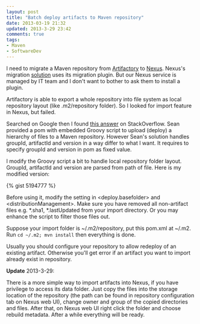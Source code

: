 ```yaml
---
layout: post
title: "Batch deploy artifacts to Maven repository"
date: 2013-03-19 21:32
updated: 2013-3-29 23:42
comments: true
tags:
- Maven
- SoftwareDev 
---
```

I need to migrate a Maven repository from [Artifactory](http://www.jfrog.com/home/v_artifactory_opensource_overview) to [Nexus](http://www.sonatype.org/nexus/). Nexus's migration [solution](http://www.sonatype.com/people/2009/03/migrating-from-artifactory-to-nexus/) uses its migration plugin. But our Nexus service is managed by IT team and I don't want to bother to ask them to install a plugin.

Artifactory is able to export a whole repository into file system as local repository layout (like .m2/repository folder). So I looked for import feature in Nexus, but failed.

Searched on Google then I found [this answer](http://stackoverflow.com/a/3304212/94148) on StackOverflow. Sean provided a pom with embedded Groovy script to upload (deploy) a hierarchy of files to a Maven repository. However Sean's solution handles groupId, artifactId and version in a way differ to what I want. It requires to specify groupId and version in pom as fixed value.

I modify the Groovy script a bit to handle local repository folder layout. GroupId, artifactId and version are parsed from path of file. Here is my modified version:

{% gist 5194777 %}

Before using it, modify the setting in \<deploy.basefolder\> and \<distributionManagement\>. Make sure you have removed all non-artifact files e.g. *.sha1, *.lastUpdated from your import directory. Or you may enhance the script to filter those files out.

Suppose your import folder is ~/.m2/repository, put this pom.xml at ~/.m2. Run `cd ~/.m2; mvn install` then everything is done.

Usually you should configure your repository to allow redeploy of an existing artifact. Otherwise you'll get error if an artifact you want to import already exist in repository.

**Update** 2013-3-29:

There is a more simple way to import artifacts into Nexus, if you have privilege to access its data folder. Just copy the files into the storage location of the repository (the path can be found in repository configuration tab on Nexus web UI), change owner and group of the copied directories and files. After that, on Nexus web UI right click the folder and choose rebuild metadata. After a while everything will be ready.